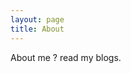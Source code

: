 ```yaml
---
layout: page
title: About
---
```

About me ? read my blogs.

<!-- <ul class="posts">
  <li>
	  weibo:
    <a href="http://weibo.com/beautifularea/" rel="external nofollow" target="_blank" class="muted">@beautifularea</a>
  </li>
</ul> -->


